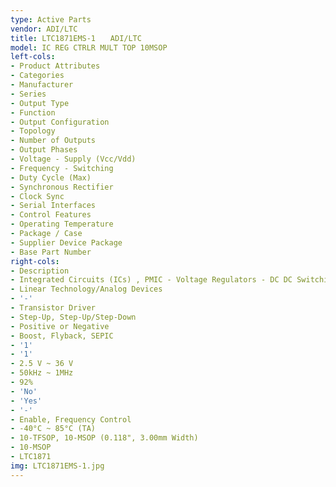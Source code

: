 ```yaml
---
type: Active Parts
vendor: ADI/LTC
title: LTC1871EMS-1　　ADI/LTC
model: IC REG CTRLR MULT TOP 10MSOP
left-cols:
- Product Attributes
- Categories
- Manufacturer
- Series
- Output Type
- Function
- Output Configuration
- Topology
- Number of Outputs
- Output Phases
- Voltage - Supply (Vcc/Vdd)
- Frequency - Switching
- Duty Cycle (Max)
- Synchronous Rectifier
- Clock Sync
- Serial Interfaces
- Control Features
- Operating Temperature
- Package / Case
- Supplier Device Package
- Base Part Number
right-cols:
- Description
- Integrated Circuits (ICs) , PMIC - Voltage Regulators - DC DC Switching Controllers
- Linear Technology/Analog Devices
- '-'
- Transistor Driver
- Step-Up, Step-Up/Step-Down
- Positive or Negative
- Boost, Flyback, SEPIC
- '1'
- '1'
- 2.5 V ~ 36 V
- 50kHz ~ 1MHz
- 92%
- 'No'
- 'Yes'
- '-'
- Enable, Frequency Control
- -40°C ~ 85°C (TA)
- 10-TFSOP, 10-MSOP (0.118", 3.00mm Width)
- 10-MSOP
- LTC1871
img: LTC1871EMS-1.jpg
---
```

